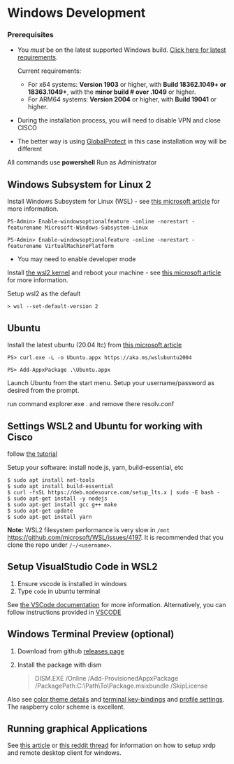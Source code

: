 # Windows Development

### Prerequisites

- You _must_ be on the latest supported Windows build. [Click here for latest requirements](https://docs.microsoft.com/en-us/windows/wsl/install-win10).

  Current requirements:

  - For x64 systems: **Version 1903** or higher, with **Build 18362.1049+ or 18363.1049+**, with the **minor build # over .1049** or higher.
  - For ARM64 systems: **Version 2004** or higher, with **Build 19041** or higher.

- During the installation process, you will need to disable VPN and close CISCO
- The better way is using [GlobalProtect](https://wikis.rim.net/spaces/viewspace.action?key=gp) in this case installation way will be different

All commands use **powershell** Run as Administrator

## Windows Subsystem for Linux 2

Install Windows Subsystem for Linux (WSL) - see [this microsoft article](https://docs.microsoft.com/en-us/windows/wsl/install-win10) for more information.

    PS-Admin> Enable-windowsoptionalfeature -online -norestart -featurename Microsoft-Windows-Subsystem-Linux

    PS-Admin> Enable-windowsoptionalfeature -online -norestart -featurename VirtualMachinePlatform

- You may need to enable developer mode

Install [the wsl2 kernel](https://wslstorestorage.blob.core.windows.net/wslblob/wsl_update_x64.msi) and reboot your machine - see [this microsoft article](https://docs.microsoft.com/en-us/windows/wsl/wsl2-kernel) for more information.

Setup wsl2 as the default

    > wsl --set-default-version 2

## Ubuntu

Install the latest ubuntu (20.04 ltc) from [this microsoft article](https://docs.microsoft.com/en-us/windows/wsl/install-manual)

    PS> curl.exe -L -o Ubuntu.appx https://aka.ms/wslubuntu2004

    PS> Add-AppxPackage .\Ubuntu.appx

Launch Ubuntu from the start menu. Setup your username/password as desired from the prompt.

run command explorer.exe . and remove there resolv.conf

## Settings WSL2 and Ubuntu for working with Cisco

follow [the tutorial](https://wikis.rim.net/display/ESHelp/WSL2+on+Windows)

Setup your software: install node.js, yarn, build-essential, etc

    $ sudo apt install net-tools
    $ sudo apt install build-essential
    $ curl -fsSL https://deb.nodesource.com/setup_lts.x | sudo -E bash -
    $ sudo apt-get install -y nodejs
    $ sudo apt-get install gcc g++ make
    $ sudo apt-get update
    $ sudo apt-get install yarn

**Note:** WSL2 filesystem performance is very slow in `/mnt` https://github.com/microsoft/WSL/issues/4197. It is recommended that you clone the repo under `/~/<username>`.

## Setup VisualStudio Code in WSL2

1. Ensure vscode is installed in windows
1. Type `code` in ubuntu terminal

See [the VSCode documentation](https://docs.microsoft.com/en-us/windows/wsl/tutorials/wsl-vscode) for more information.
Alternatively, you can follow instructions provided in [VSCODE](./VSCODE.md)

## Windows Terminal Preview (optional)

1. Download from github [releases page](https://github.com/microsoft/terminal/releases)
1. Install the package with dism

   > DISM.EXE /Online /Add-ProvisionedAppxPackage /PackagePath:C:\Path\To\Package.msixbundle /SkipLicense

Also see [color theme details](https://aka.ms/terminal-color-schemes) and [terminal key-bindings](https://aka.ms/terminal-keybindings) and [profile settings](https://aka.ms/terminal-profile-settings). The raspberry color scheme is excellent.

## Running graphical Applications

See [this article](https://www.nextofwindows.com/how-to-enable-wsl2-ubuntu-gui-and-use-rdp-to-remote) or [this reddit thread](https://www.reddit.com/r/linux/comments/ig0cyn/wsl2_gui_setup_using_xrdp_with_additional_tips/) for information on how to setup xrdp and remote desktop client for windows.
